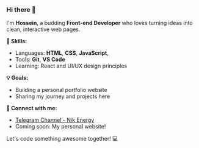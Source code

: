### Hi there 👋  

I'm **Hossein**, a budding **Front-end Developer** who loves turning ideas into clean, interactive web pages.  

**🚀 Skills:**  
- Languages: **HTML**, **CSS**, **JavaScript**,
- Tools: **Git**, **VS Code**  
- Learning: React and UI/UX design principles  

**💡 Goals:**  
- Building a personal portfolio website  
- Sharing my journey and projects here  

**🌟 Connect with me:**  
- [Telegram Channel - Nik Energy](#)  
- Coming soon: My personal website!  

Let's code something awesome together! 💻

<!---
MohammadHosseinGhorbni/MohammadHosseinGhorbni is a ✨ special ✨ repository because its `README.md` (this file) appears on your GitHub profile.
You can click the Preview link to take a look at your changes.
--->
